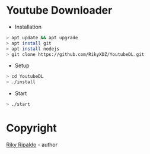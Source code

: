# Youtube Downloader

* Installation

```bash
> apt update && apt upgrade
> apt install git
> apt install nodejs
> git clone https://github.com/RikyXDZ/YoutubeDL.git
```

* Setup

```bash
> cd YoutubeDL
> ./install
```

* Start
```bash
> ./start
```

# Copyright

[Riky Ripaldo](https://www.facebook.com/RikyXDZ) - author
